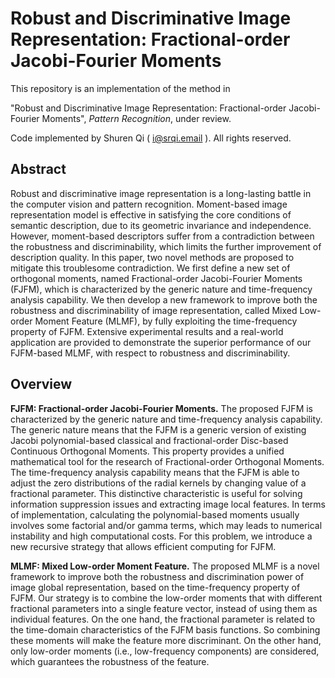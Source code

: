 # Robust and Discriminative Image Representation: Fractional-order Jacobi-Fourier Moments
This repository is an implementation of the method in

"Robust and Discriminative Image Representation: Fractional-order Jacobi-Fourier Moments", *Pattern Recognition*, under review.

Code implemented by Shuren Qi ( i@srqi.email ). All rights reserved.

## Abstract

Robust and discriminative image representation is a long-lasting battle in the computer vision and pattern recognition. Moment-based image representation model is effective in satisfying the core conditions of semantic description, due to its geometric invariance and independence. However, moment-based descriptors suffer from a contradiction between the robustness and discriminability, which limits the further improvement of description quality. In this paper, two novel methods are proposed to mitigate this troublesome contradiction. We first define a new set of orthogonal moments, named Fractional-order Jacobi-Fourier Moments (FJFM), which is characterized by the generic nature and time-frequency analysis capability. We then develop a new framework to improve both the robustness and discriminability of image representation, called Mixed Low-order Moment Feature (MLMF), by fully exploiting the time-frequency property of FJFM. Extensive experimental results and a real-world application are provided to demonstrate the superior performance of our FJFM-based MLMF, with respect to robustness and discriminability.

## Overview

**FJFM: Fractional-order Jacobi-Fourier Moments.** The proposed FJFM is characterized by the generic nature and time-frequency analysis capability. The generic nature means that the FJFM is a generic version of existing Jacobi polynomial-based classical and fractional-order Disc-based Continuous Orthogonal Moments. This property provides a unified mathematical tool for the research of Fractional-order Orthogonal Moments. The time-frequency analysis capability means that the FJFM is able to adjust the zero distributions of the radial kernels by changing value of a fractional parameter. This distinctive characteristic is useful for solving information suppression issues and extracting image local features. In terms of implementation, calculating the polynomial-based moments usually involves some factorial and/or gamma terms, which may leads to numerical instability and high computational costs. For this problem, we introduce a new recursive strategy that allows efficient computing for FJFM.

**MLMF:  Mixed Low-order Moment Feature.** The proposed MLMF is a novel framework to improve both the robustness and discrimination power of image global representation, based on the time-frequency property of FJFM. Our strategy is to combine the low-order moments that with different fractional parameters into a single feature vector, instead of using them as individual features. On the one hand, the fractional parameter is related to the time-domain characteristics of the FJFM basis functions. So combining these moments will make the feature more discriminant. On the other hand, only low-order moments (i.e., low-frequency components) are considered, which guarantees the robustness of the feature. 


